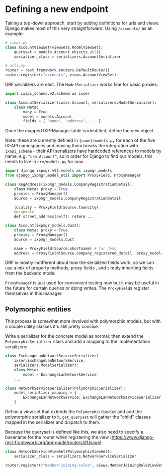 # Defining a new endpoint #

Taking a top-down approach, start by adding definitions for urls and views.
Django makes most of this very straightforward. Using `/accounts/` as an example:

```py
# views.py
class AccountViewSet(viewsets.ModelViewSet):
    queryset = models.Account.objects.all()
    serializer_class = serializers.AccountSerializer

# urls.py
router = rest_framework.routers.DefaultRouter()
router.register(r"accounts", views.AccountViewSet)
```

DRF serializers are next. The `ModelSerializer` works fine for basic proxies:

```py
import ixapi_schema.v2.schema as ixser

class AccountSerializer(ixser.Account, serializers.ModelSerializer):
    class Meta:
        many = True
        model = models.Account
        fields = [ "name", "address", ... ]
```

Once the mapped IXP-Manager table is identified, define the new object.

Note: these are currently defined in `{name}/models.py` for each of the five IX-API namespaces and moving them breaks the integration with `ixapi_schema` - their API serializers have hardcoded references to models by name, e.g. `"crm.Account"`, so in order for Django to find our models, this needs to live in `crm/models.py` for now.

```py
import django_ixpmgr.v57.models as ixpmgr_models
from django_ixpmgr.model_util import ProxyField, ProxyManager

class RegAddress(ixpmgr_models.CompanyRegistrationDetail):
    class Meta: proxy = True
    proxies = ProxyManager()
    Source = ixpmgr_models.CompanyRegistrationDetail

    locality = ProxyField(Source.towncity)
    @property
    def street_address(self): return ...

class Account(ixpmgr_models.Cust):
    class Meta: proxy = True
    proxies = ProxyManager()
    Source = ixpmgr_models.Cust

    name = ProxyField(Source.shortname) # for demo
    address = ProxyField(Source.company_registered_detail, proxy_model=RegAddress)
```

DRF is mostly indifferent about how the serialized fields work, so we can use a mix of property methods, proxy fields , and simply inheriting fields from the backend model.

`ProxyManager` is just used for convenient testing now but it may be useful in the future for certain queries or doing writes. The `ProxyField`s register themselves in this manager.

## Polymorphic entities ##

This process is somewhat more involved with polymorphic models, but with a couple utility classes it's still pretty concise.

Write a serializer for the concrete model as normal; then extend the `PolymorphicSerializer` class and add a mapping to the implementation serializers:

```py
class ExchangeLanNetworkServiceSerializer(
    ixser.ExchangeLanNetworkService,
    serializers.ModelSerializer):
    class Meta:
        model = ExchangeLanNetworkService
    ...

class NetworkServiceSerializer(PolymorphicSerializer):
    model_serializer_mapping = {
        ExchangeLanNetworkService: ExchangeLanNetworkServiceSerializer, ...
    }
```

Define a view set that extends the `PolymorphicViewSet` and add the polymorphic serializer to it. `get_queryset` will gather the "child" classes mapped in the serializer and dispatch to them.

Because the queryset is defined like this, we also need to specify a basename for the router when registering the view (https://www.django-rest-framework.org/api-guide/routers/#Usage):

```py
class NetworkServiceViewSet(PolymorphicViewSet):
    serializer_class = serializers.NetworkServiceSerializer

router.register(r"member-joining-rules", views.MemberJoiningRuleViewSet, basename='member-joining-rules')
```
